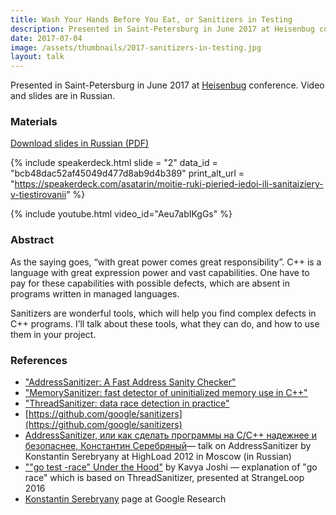 ```yaml
---
title: Wash Your Hands Before You Eat, or Sanitizers in Testing
description: Presented in Saint-Petersburg in June 2017 at Heisenbug conference. Video and slides are in Russian.
date: 2017-07-04
image: /assets/thumbnails/2017-sanitizers-in-testing.jpg
layout: talk
---
```


Presented in Saint-Petersburg in June 2017 at [Heisenbug](https://heisenbug.ru/en/) conference. Video and slides are in
Russian.

### Materials

[Download slides in Russian (PDF)](/assets/talks/2017-07-talk-sanitizers-in-testing.pdf)

{% include speakerdeck.html
slide = "2" data_id = "bcb48dac52af45049d477d8ab9d4b389"
print_alt_url = "https://speakerdeck.com/asatarin/moitie-ruki-pieried-iedoi-ili-sanitaiziery-v-tiestirovanii"
%}

{% include youtube.html video_id="Aeu7abIKgGs" %}

### Abstract

As the saying goes, “with great power comes great responsibility”.
C++ is a language with great expression power and vast capabilities.
One have to pay for these capabilities with possible defects,
which are absent in programs written in managed languages.

Sanitizers are wonderful tools, which will help you find complex
defects in C++ programs. I’ll talk about these tools,
what they can do, and how to use them in your project.

### References

- ["AddressSanitizer: A Fast Address Sanity Checker"](https://scholar.google.ru/scholar?cluster=2096653874509075773&hl=en&as_sdt=0,5)
- ["MemorySanitizer: fast detector of uninitialized memory use in C++"](https://scholar.google.ru/scholar?cluster=3033949213014053600&hl=en&as_sdt=0,5)
- ["ThreadSanitizer: data race detection in practice"](https://scholar.google.ru/scholar?cluster=14589555155353882213&hl=en&as_sdt=0,5)
- [https://github.com/google/sanitizers](https://github.com/google/sanitizers)
- [AddressSanitizer, или как сделать программы на C/С++ надежнее и безопаснее, Константин Серебряный](https://youtu.be/vKtNwALHb2k)—
  talk on AddressSanitizer by Konstantin Serebryany at HighLoad 2012 in Moscow (in Russian)
- [""go test -race" Under the Hood"](https://youtu.be/5erqWdlhQLA) by Kavya Joshi — explanation of "go race" which is
  based on ThreadSanitizer, presented at StrangeLoop 2016
- [Konstantin Serebryany](https://research.google.com/pubs/KonstantinSerebryany.html?source=post_page---------------------------) page at Google Research
